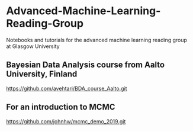 # Advanced-Machine-Learning-Reading-Group
Notebooks and tutorials for the advanced machine learning reading group at Glasgow University

## Bayesian Data Analysis course from Aalto University, Finland
https://github.com/avehtari/BDA_course_Aalto.git

## For an introduction to MCMC
https://github.com/johnhw/mcmc_demo_2019.git

